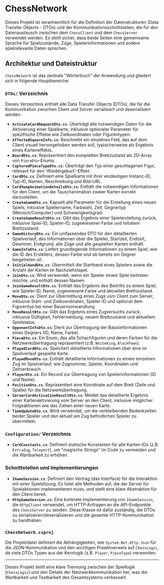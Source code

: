 ﻿# ChessNetwork

Dieses Projekt ist verantwortlich für die Definition der Datenstrukturen (Data Transfer Objects - DTOs) und der Kommunikationsschnittstellen, die für den Datenaustausch zwischen dem `ChessClient` und dem `ChessServer` verwendet werden. Es stellt sicher, dass beide Seiten eine gemeinsame Sprache für Spielzustände, Züge, Spielerinformationen und andere spielrelevante Daten sprechen.

## Architektur und Dateistruktur

`ChessNetwork` ist das zentrale "Wörterbuch" der Anwendung und gliedert sich in folgende Hauptbereiche:

### `DTOs/` Verzeichnis
Dieses Verzeichnis enthält alle Data Transfer Objects (DTOs), die für die Kommunikation zwischen Client und Server serialisiert und deserialisiert werden.

* **`ActivateCardRequestDto.cs`**: Überträgt alle notwendigen Daten für die Aktivierung einer Spielkarte, inklusive optionaler Parameter für spezifische Effekte wie Zielkoordinaten oder Figurentypen.
* **`AffectedSquareInfo.cs`**: Beschreibt ein einzelnes Feld, das auf dem Client visuell hervorgehoben werden soll, typischerweise als Ergebnis eines Karteneffekts.
* **`BoardDto.cs`**: Repräsentiert den kompletten Brettzustand als 2D-Array von `PieceDto`-Enums.
* **`CapturedPieceTypeDto.cs`**: Überträgt den Typ einer geschlagenen Figur, relevant für den 'Wiedergeburt'-Effekt.
* **`CardDto.cs`**: Definiert eine Spielkarte mit ihrer eindeutigen Instanz-ID, Typ-ID, Namen, Beschreibung und Bild-URL.
* **`CardSwapAnimationDetailsDto.cs`**: Enthält die notwendigen Informationen für den Client, um die Tauschanimation zweier Karten korrekt darzustellen.
* **`CreateGameDto.cs`**: Kapselt alle Parameter für die Erstellung eines neuen Spiels, inklusive Spielername, Farbwahl, Zeit, Gegnertyp (Mensch/Computer) und Schwierigkeitsgrad.
* **`CreateGameResultDto.cs`**: Gibt das Ergebnis einer Spielerstellung zurück, inklusive Spiel-ID, Spieler-ID, zugewiesener Farbe und initialem Brettzustand.
* **`GameHistoryDto.cs`**: Ein umfassendes DTO für den detaillierten Spielverlauf, das Informationen über die Spieler, Startzeit, Endzeit, Gewinner, Endgrund, alle Züge und alle gespielten Karten enthält.
* **`GameInfoDto.cs`**: Liefert grundlegende Informationen zu einem Spiel, wie die ID des Erstellers, dessen Farbe und ob bereits ein Gegner beigetreten ist.
* **`InitialHandDto.cs`**: Übermittelt die Starthand eines Spielers sowie die Anzahl der Karten im Nachziehstapel.
* **`JoinDto.cs`**: Wird verwendet, wenn ein Spieler einem Spiel beitreten möchte, und enthält dessen Namen.
* **`JoinGameResultDto.cs`**: Enthält das Ergebnis des Beitritts zu einem Spiel, wie Spieler-ID, Name, zugewiesene Farbe und aktuellen Brettzustand.
* **`MoveDto.cs`**: Dient zur Übermittlung eines Zugs vom Client zum Server, inklusive Start- und Zielkoordinaten, Spieler-ID und optional dem Figurentyp bei einer Bauernumwandlung.
* **`MoveResultDto.cs`**: Gibt das Ergebnis eines Zugversuchs zurück, inklusive Gültigkeit, Fehlermeldung, neuem Brettzustand und aktuellem Spielstatus.
* **`OpponentInfoDto.cs`**: Dient zur Übertragung der Basisinformationen eines Gegners (ID, Name, Farbe).
* **`PieceDto.cs`**: Ein Enum, das alle Schachfiguren und deren Farben für die Netzwerkübertragung repräsentiert (z.B. `WhiteKing`, `BlackPawn`).
* **`PlayedCardDto.cs`**: Speichert detaillierte Informationen über eine im Spielverlauf gespielte Karte.
* **`PlayedMoveDto.cs`**: Enthält detaillierte Informationen zu einem einzelnen Zug im Spielverlauf, wie Zugnummer, Spieler, Koordinaten und Zeitverbrauch.
* **`PlayerDto.cs`**: Ein Record zur Übertragung von Spielerinformationen (ID und Name).
* **`PositionDto.cs`**: Repräsentiert eine Koordinate auf dem Brett (Zeile und Spalte) für die Netzwerkübertragung.
* **`ServerCardActivationResultDto.cs`**: Meldet das detaillierte Ergebnis einer Kartenaktivierung vom Server an den Client, inklusive möglicher Folgeaktionen wie das Ziehen einer neuen Karte.
* **`TimeUpdateDto.cs`**: Wird verwendet, um die verbleibenden Bedenkzeiten beider Spieler und den aktuell am Zug befindlichen Spieler zu übermitteln.

### `Configuration/` Verzeichnis
* **`CardConstants.cs`**: Definiert statische Konstanten für alle Karten-IDs (z.B. `ExtraZug`, `Teleport`), um "magische Strings" im Code zu vermeiden und die Wartbarkeit zu erhöhen.

### Schnittstellen und Implementierungen
* **`IGameSession.cs`**: Definiert den Vertrag (das Interface) für die Interaktion mit einer Spielsitzung. Es listet alle Methoden auf, die der Server für Spielaktionen implementieren muss, und stellt eine klare Abstraktion für den Client bereit.
* **`HttpGameSession.cs`**: Eine konkrete Implementierung von `IGameSession`, die `HttpClient` verwendet, um HTTP-Anfragen an die API-Endpunkte des `ChessServer` zu senden. Diese Klasse ist dafür zuständig, die DTOs zu serialisieren/deserialisieren und die gesamte HTTP-Kommunikation zu handhaben.

### `ChessNetwork.csproj`
Die Projektdatei definiert die Abhängigkeiten, wie `System.Net.Http.Json` für die JSON-Kommunikation und den wichtigen Projektverweis auf `ChessLogic`, da viele DTOs Typen aus der Kernlogik (z.B. `Player`, `PieceType`) verwenden.

---
Dieses Projekt stellt eine klare Trennung zwischen der Spiellogik (`ChessLogic`) und den Details der Netzwerkkommunikation her, was die Wartbarkeit und Testbarkeit des Gesamtsystems verbessert.